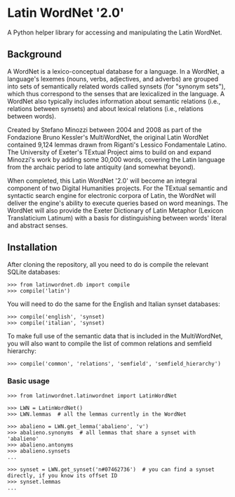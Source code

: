 # Latin WordNet '2.0'
A Python helper library for accessing and manipulating the Latin WordNet.

## Background
A WordNet is a lexico-conceptual database for a language. In a WordNet, a language's lexemes (nouns, verbs, adjectives, and adverbs) are grouped into sets of semantically related words called synsets (for "synonym sets"), which thus correspond to the senses that are lexicalized in the language. A WordNet also typically includes information about semantic relations (i.e., relations between synsets) and about lexical relations (i.e., relations between words). 

Created by Stefano Minozzi between 2004 and 2008 as part of the Fondazione Bruno Kessler's MultiWordNet, the original Latin WordNet contained 9,124 lemmas drawn from Riganti's Lessico Fondamentale Latino. The University of Exeter's TExtual Project aims to build on and expand Minozzi's work by adding some 30,000 words, covering the Latin language from the archaic period to late antiquity (and somewhat beyond). 

When completed, this Latin WordNet '2.0' will become an integral component of two Digital Humanities projects. For the TExtual semantic and syntactic search engine for electronic corpora of Latin, the WordNet will deliver the engine's ability to execute queries based on word meanings. The WordNet will also provide the Exeter Dictionary of Latin Metaphor (Lexicon Translaticium Latinum) with a basis for distinguishing between words' literal and abstract senses. 

## Installation

After cloning the repository, all you need to do is compile the relevant SQLite databases:
```
>>> from latinwordnet.db import compile
>>> compile('latin')
```
You will need to do the same for the English and Italian synset databases:
```
>>> compile('english', 'synset)
>>> compile('italian', 'synset)
```
To make full use of the semantic data that is included in the MultiWordNet, you will also want to compile the list of common relations and semfield hierarchy:
```
>>> compile('common', 'relations', 'semfield', 'semfield_hierarchy')
```

### Basic usage
```
>>> from latinwordnet.latinwordnet import LatinWordNet

>>> LWN = LatinWordNet()
>>> LWN.lemmas  # all the lemmas currently in the WordNet

>>> abalieno = LWN.get_lemma('abalieno', 'v')
>>> abalieno.synonyms  # all lemmas that share a synset with 'abalieno'
>>> abalieno.antonyms
>>> abalieno.synsets
...

>>> synset = LWN.get_synset('n#07462736')  # you can find a synset directly, if you know its offset ID
>>> synset.lemmas
...
```
